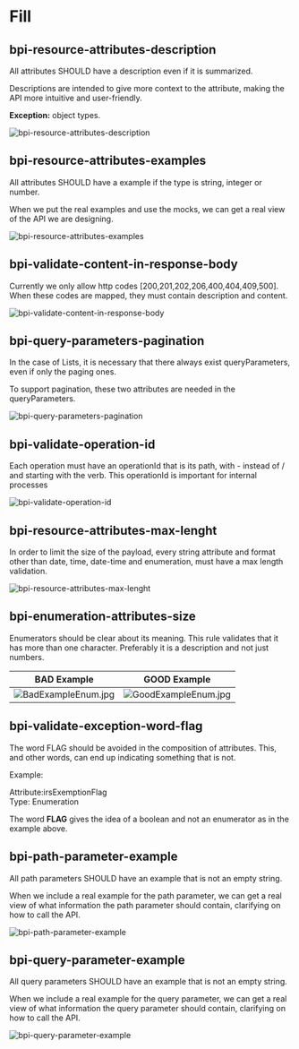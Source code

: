 # Fill

## bpi-resource-attributes-description

All attributes SHOULD have a description even if it is summarized. 

Descriptions are intended to give more context to the attribute, making the API more intuitive and user-friendly.

**Exception:** object types.

![bpi-resource-attributes-description](https://raw.github.com/bancobpi/style-guide/main/static/bpi-resource-attributes-description.jpg)

## bpi-resource-attributes-examples

All attributes SHOULD have a example if the type is string, integer or number.

When we put the real examples and use the mocks, we can get a real view of the API we are designing.

![bpi-resource-attributes-examples](https://raw.github.com/bancobpi/style-guide/main/static/bpi-resource-attributes-examples.jpg)

## bpi-validate-content-in-response-body

Currently we only allow http codes [200,201,202,206,400,404,409,500]. When these codes are mapped, they must contain description and content.

![bpi-validate-content-in-response-body](https://raw.github.com/bancobpi/style-guide/main/static/bpi-validate-content-in-response-body.jpg)

## bpi-query-parameters-pagination

In the case of Lists, it is necessary that there always exist queryParameters, even if only the paging ones.

To support pagination, these two attributes are needed in the queryParameters.

![bpi-query-parameters-pagination](https://raw.github.com/bancobpi/style-guide/main/static/bpi-query-parameters-pagination.jpg)

## bpi-validate-operation-id

Each operation must have an operationId that is its path, with - instead of / and starting with the verb. This operationId is important for internal processes

![bpi-validate-operation-id](https://raw.github.com/bancobpi/style-guide/main/static/bpi-validate-operation-id.jpg)

## bpi-resource-attributes-max-lenght

In order to limit the size of the payload, every string attribute and format other than date, time, date-time and enumeration, must have a max length validation.

![bpi-resource-attributes-max-lenght](https://raw.github.com/bancobpi/style-guide/main/static/bpi-resource-attributes-max-lenght.jpg)

## bpi-enumeration-attributes-size

Enumerators should be clear about its meaning. This rule validates that it has more than one character. Preferably it is a description and not just numbers.

BAD Example | GOOD Example
---------|----------
 ![BadExampleEnum.jpg](https://stoplight.io/api/v1/projects/cHJqOjY2NDEz/images/RXgN6QEsKxg)  | ![GoodExampleEnum.jpg](https://stoplight.io/api/v1/projects/cHJqOjY2NDEz/images/oPZ9mpg8wes) 

## bpi-validate-exception-word-flag

The word FLAG should be avoided in the composition of attributes. This, and other words, can end up indicating something that is not.

Example: 

Attribute:irsExemptionFlag <br>
Type: Enumeration <br>

The word **FLAG** gives the idea of a boolean and not an enumerator as in the example above.

## bpi-path-parameter-example

All path parameters SHOULD have an example that is not an empty string.

When we include a real example for the path parameter, we can get a real view of what information the path parameter should contain, clarifying on how to call the API.

![bpi-path-parameter-example](https://raw.github.com/bancobpi/style-guide/parameter-examples-link-self-body/static/bpi-path-parameter-example.png)

## bpi-query-parameter-example

All query parameters SHOULD have an example that is not an empty string.

When we include a real example for the query parameter, we can get a real view of what information the query parameter should contain, clarifying on how to call the API.

![bpi-query-parameter-example](https://raw.github.com/bancobpi/style-guide/parameter-examples-link-self-body/static/bpi-query-parameter-example.png)
